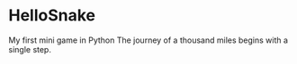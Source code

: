 # HelloSnake
My first mini game in Python
The journey of a thousand miles begins with a single step.
